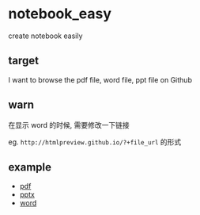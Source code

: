 # notebook_easy

create notebook easily

## target

I want to browse the pdf file, word file, ppt file on Github

## warn

在显示 word 的时候, 需要修改一下链接

eg. `http://htmlpreview.github.io/?+file_url` 的形式

## example

- [pdf](https://github.com/dzylikecode/MCU_C51/tree/main/SCUT_Experiment2/RES/PPT/PIC16F877A%E5%AE%9E%E9%AA%8C%E6%8C%87%E5%AF%BC%E4%B9%A62021.09)
- [pptx](https://github.com/dzylikecode/MCU_C51/tree/main/SCUT_Experiment2/RES/PPT/PIC%E5%BE%AE%E6%9C%BA%E5%8E%9F%E7%90%86%E8%AF%BE%E7%A8%8B%E8%AE%BE%E8%AE%A1-2022)
- [word](https://github.com/dzylikecode/MCU_C51/tree/main/SCUT_Experiment2/RES/task/%E7%83%9F%E9%9B%BE%E6%84%9F%E5%BA%94%E5%99%A8%E8%AF%BE%E7%A8%8B%E8%AE%BE%E8%AE%A1%E4%BB%BB%E5%8A%A1%E4%B9%A6)
